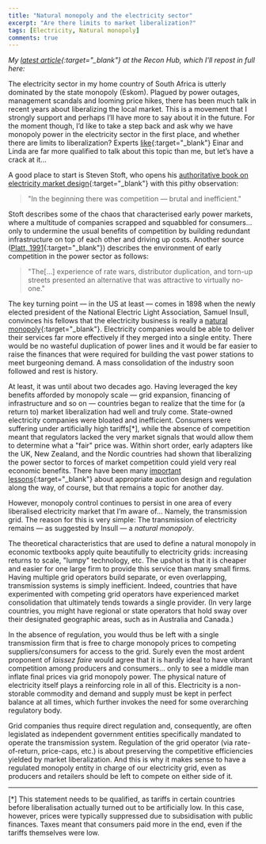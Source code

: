 ```yaml
---
title: "Natural monopoly and the electricity sector"
excerpt: "Are there limits to market liberalization?"
tags: [Electricity, Natural monopoly]
comments: true
---
```


*My [latest article](http://blogg.nhh.no/ene/?p=555){:target="_blank"} at the Recon Hub, which I'll repost in full here:*

The electricity sector in my home country of South Africa is utterly dominated by the state monopoly (Eskom). Plagued by power outages, management scandals and looming price hikes, there has been much talk in recent years about liberalizing the local market. This is a movement that I strongly support and perhaps I’ll have more to say about it in the future. For the moment though, I’d like to take a step back and ask why we have monopoly power in the electricity sector in the first place, and whether there are limits to liberalization? Experts [like](http://blogg.nhh.no/ene/?page_id=169){:target="_blank"} Einar and Linda are far more qualified to talk about this topic than me, but let’s have a crack at it...

A good place to start is Steven Stoft, who opens his [authoritative book on electricity market design](http://stoft.com/p/15.html){:target="_blank"} with this pithy observation:

> "In the beginning there was competition — brutal and inefficient."

Stoft describes some of the chaos that characterised early power markets, where a multitude of companies scrapped and squabbled for consumers… only to undermine the usual benefits of competition by building redundant infrastructure on top of each other and driving up costs. Another source ([Platt, 1991](http://www.amazon.com/The-Electric-City-Chicago-1880-1930/dp/0226670759){:target="_blank"}) describes the environment of early competition in the power sector as follows:

> "The[...] experience of rate wars, distributor duplication, and torn-up streets presented an alternative that was attractive to virtually no-one."

The key turning point — in the US at least — comes in 1898 when the newly elected president of the National Electric Light Association, Samuel Insull, convinces his fellows that the electricity business is really a [natural monopoly](http://en.wikipedia.org/wiki/Natural_monopoly){:target="_blank"}. Electricity companies would be able to deliver their services far more effectively if they merged into a single entity. There would be no wasteful duplication of power lines and it would be far easier to raise the finances that were required for building the vast power stations to meet burgeoning demand. A mass consolidation of the industry soon followed and rest is history.

At least, it was until about two decades ago. Having leveraged the key benefits afforded by monopoly scale — grid expansion, financing of infrastructure and so on — countries began to realize that the time for (a return to) market liberalization had well and truly come. State-owned electricity companies were bloated and inefficient. Consumers were suffering under artificially high tariffs[*], while the absence of competition meant that regulators lacked the very market signals that would allow them to determine what a "fair" price was. Within short order, early adapters like the UK, New Zealand, and the Nordic countries had shown that liberalizing the power sector to forces of market competition could yield very real economic benefits. There have been many [important lessons](http://en.wikipedia.org/wiki/California_electricity_crisis){:target="_blank"} about appropriate auction design and regulation along the way, of course, but that remains a topic for another day.

However, monopoly control continues to persist in one area of every liberalised electricity market that I’m aware of... Namely, the transmission grid. The reason for this is very simple: The transmission of electricity remains — as suggested by Insull — a *natural monopoly*.

The theoretical characteristics that are used to define a natural monopoly in economic textbooks apply quite beautifully to electricity grids: increasing returns to scale, "lumpy" technology, etc.  The upshot is that it is cheaper and easier for one large firm to provide this service than many small firms. Having multiple grid operators build separate, or even overlapping, transmission systems is simply inefficient. Indeed, countries that have experimented with competing grid operators have experienced market consolidation that ultimately tends towards a single provider. (In very large countries, you might have regional or state operators that hold sway over their designated geographic areas, such as in Australia and Canada.)

In the absence of regulation, you would thus be left with a single transmission firm that is free to charge monopoly prices to competing suppliers/consumers for access to the grid. Surely even the most ardent proponent of *laissez faire* would agree that it is hardly ideal to have vibrant competition among producers and consumers... only to see a middle man inflate final prices via grid monopoly power. The physical nature of electricity itself plays a reinforcing role in all of this. Electricity is a non-storable commodity and demand and supply must be kept in perfect balance at all times, which further invokes the need for some overarching regulatory body.

Grid companies thus require direct regulation and, consequently, are often legislated as independent government entities specifically mandated to operate the transmission system. Regulation of the grid operator (via rate-of-return, price-caps, etc.) is about preserving the competitive efficiencies yielded by market liberalization. And this is why it makes sense to have a regulated monopoly entity in charge of our electricity grid, even as producers and retailers should be left to compete on either side of it.

___
[*] This statement needs to be qualified, as tariffs in certain countries before liberalisation actually turned out to be artificially low. In this case, however, prices were typically suppressed due to subsidisation with public finances. Taxes meant that consumers paid more in the end, even if the tariffs themselves were low.
